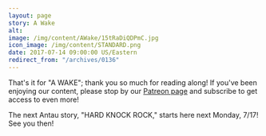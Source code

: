 ```yaml
---
layout: page
story: A Wake
alt:
image: /img/content/AWake/15tRaDiQDPmC.jpg
icon_image: /img/content/STANDARD.png
date: 2017-07-14 09:00:00 US/Eastern
redirect_from: "/archives/0136"
---
```

That's it for "A WAKE"; thank you so much for reading along! If you've been enjoying our content, please stop by our [Patreon page](https://www.patreon.com/lazysquire) and subscribe to get access to even more!

The next Antau story, "HARD KNOCK ROCK," starts here next Monday, 7/17! See you then!
